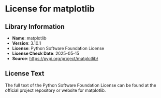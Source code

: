 # License for matplotlib

## Library Information
- **Name**: matplotlib
- **Version**: 3.10.1
- **License**: Python Software Foundation License
- **License Check Date**: 2025-05-15
- **Source**: https://pypi.org/project/matplotlib/

## License Text
The full text of the Python Software Foundation License can be found at the official project repository or website for matplotlib.
